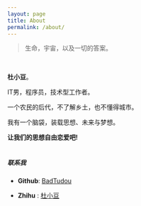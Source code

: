 ```yaml
---
layout: page
title: About
permalink: /about/
---
```


>生命，宇宙，以及一切的答案。

<br>

**杜小豆**。

IT男，程序员，技术型工作者。

一个农民的后代，不了解乡土，也不懂得城市。

我有一个脑袋，装载思想、未来与梦想。

  

**让我们的思想自由恋爱吧!**
<br><br>



##### 联系我

* **Github**: [BadTudou](https://github.com/badtudou/)

* **Zhihu** : [杜小豆](https://www.zhihu.com/people/du-xiao-dou-/activities)


